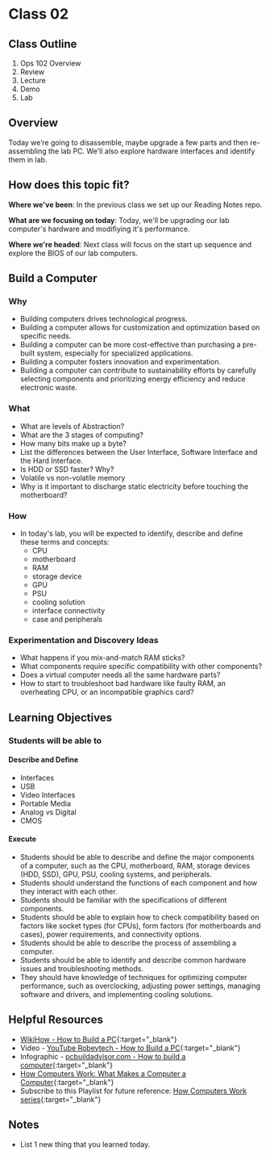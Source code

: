 # Class 02

## Class Outline

1. Ops 102 Overview
1. Review
1. Lecture
1. Demo
1. Lab 

## Overview

Today we’re going to disassemble, maybe upgrade a few parts and then re-assembling the lab PC. We'll also explore hardware interfaces and identify them in lab.

## How does this topic fit?

**Where we've been**:
In the previous class we set up our Reading Notes repo.

**What are we focusing on today**:
Today, we'll be upgrading our lab computer's hardware and modifiying it's performance.

**Where we're headed**:
Next class will focus on the start up sequence and explore the BIOS of our lab computers.

## Build a Computer

### Why
- Building computers drives technological progress.
- Building a computer allows for customization and optimization based on specific needs.
- Building a computer can be more cost-effective than purchasing a pre-built system, especially for specialized applications. 
- Building a computer fosters innovation and experimentation.
- Building a computer can contribute to sustainability efforts by carefully selecting components and prioritizing energy efficiency and reduce electronic waste. 

### What
- What are levels of Abstraction?
- What are the 3 stages of computing?
- How many bits make up a byte?
- List the differences between the User Interface, Software Interface and the Hard Interface.
- Is HDD or SSD faster? Why?
- Volatile vs non-volatile memory
- Why is it important to discharge static electricity before touching the motherboard?

### How
- In today's lab, you will be expected to identify, describe and define these terms and concepts:
  - CPU
  - motherboard
  - RAM
  - storage device
  - GPU
  - PSU
  - cooling solution
  - interface connectivity
  - case and peripherals

### Experimentation and Discovery Ideas
- What happens if you mix-and-match RAM sticks?
- What components require specific compatibility with other components?
- Does a virtual computer needs all the same hardware parts?  
- How to start to troubleshoot bad hardware like faulty RAM, an overheating CPU, or an incompatible graphics card?

## Learning Objectives

### Students will be able to

#### Describe and Define

- Interfaces
- USB
- Video Interfaces
- Portable Media
- Analog vs Digital
- CMOS

#### Execute

- Students should be able to describe and define the major components of a computer, such as the CPU, motherboard, RAM, storage devices (HDD, SSD), GPU, PSU, cooling systems, and peripherals.
- Students should understand the functions of each component and how they interact with each other. 
- Students should be familiar with the specifications of different components. 
- Students should be able to explain how to check compatibility based on factors like socket types (for CPUs), form factors (for motherboards and cases), power requirements, and connectivity options.
- Students should be able to describe the process of assembling a computer.
- Students should be able to identify and describe common hardware issues and troubleshooting methods.
- They should have knowledge of techniques for optimizing computer performance, such as overclocking, adjusting power settings, managing software and drivers, and implementing cooling solutions.

## Helpful Resources

- [WikiHow - How to Build a PC](https://www.wikihow.com/Build-a-Computer){:target="_blank"}
- Video - [YouTube Robeytech - How to Build a PC](https://www.youtube.com/watch?v=MtALhv22Ltk){:target="_blank"}
- Infographic - [pcbuildadvisor.com - How to build a computer](https://www.pcbuildadvisor.com/how-to-build-a-computer-step-by-step-infographic/){:target="_blank"}
- [How Computers Work: What Makes a Computer a Computer](https://www.youtube.com/watch?v=mCq8-xTH7jA&list=PLzdnOPI1iJNcsRwJhvksEo1tJqjIqWbN-&index=3&){:target="_blank"}
- Subscribe to this Playlist for future reference: [How Computers Work series](https://www.youtube.com/playlist?list=PLzdnOPI1iJNcsRwJhvksEo1tJqjIqWbN-){:target="_blank"}

## Notes

- List 1 new thing that you learned today.
